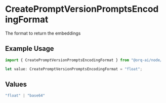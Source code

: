 # CreatePromptVersionPromptsEncodingFormat

The format to return the embeddings

## Example Usage

```typescript
import { CreatePromptVersionPromptsEncodingFormat } from "@orq-ai/node/models/operations";

let value: CreatePromptVersionPromptsEncodingFormat = "float";
```

## Values

```typescript
"float" | "base64"
```